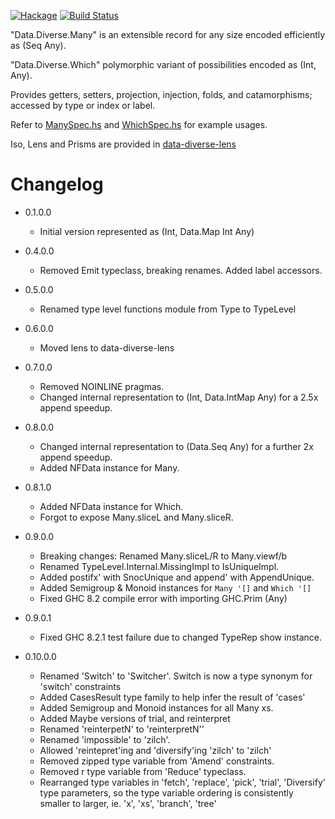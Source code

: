 [![Hackage](https://img.shields.io/hackage/v/data-diverse.svg)](https://hackage.haskell.org/package/data-diverse)
[![Build Status](https://secure.travis-ci.org/louispan/data-diverse.png?branch=master)](http://travis-ci.org/louispan/data-diverse)

"Data.Diverse.Many" is an extensible record for any size encoded efficiently as (Seq Any).

"Data.Diverse.Which" polymorphic variant of possibilities encoded as (Int, Any).

Provides getters, setters, projection, injection, folds, and catamorphisms;
accessed by type or index or label.

Refer to [ManySpec.hs](https://github.com/louispan/data-diverse/blob/master/test/Data/Diverse/ManySpec.hs) and [WhichSpec.hs](https://github.com/louispan/data-diverse/blob/master/test/Data/Diverse/WhichSpec.hs) for example usages.

Iso, Lens and Prisms are provided in [data-diverse-lens](http://hackage.haskell.org/package/data-diverse-lens)


# Changelog

* 0.1.0.0
  - Initial version represented as (Int, Data.Map Int Any)

* 0.4.0.0
  - Removed Emit typeclass, breaking renames. Added label accessors.

* 0.5.0.0
  - Renamed type level functions module from Type to TypeLevel

* 0.6.0.0
  - Moved lens to data-diverse-lens

* 0.7.0.0
  - Removed NOINLINE pragmas.
  - Changed internal representation to (Int, Data.IntMap Any) for a 2.5x append speedup.

* 0.8.0.0
  - Changed internal representation to (Data.Seq Any) for a further 2x append speedup.
  - Added NFData instance for Many.

* 0.8.1.0
  - Added NFData instance for Which.
  - Forgot to expose Many.sliceL and Many.sliceR.

* 0.9.0.0
  - Breaking changes: Renamed Many.sliceL/R to Many.viewf/b
  - Renamed TypeLevel.Internal.MissingImpl to IsUniqueImpl.
  - Added postifx' with SnocUnique and append' with AppendUnique.
  - Added Semigroup & Monoid instances for `Many '[]` and `Which '[]`
  - Fixed GHC 8.2 compile error with importing GHC.Prim (Any)

* 0.9.0.1
  - Fixed GHC 8.2.1 test failure due to changed TypeRep show instance.

* 0.10.0.0
  - Renamed 'Switch' to 'Switcher'. Switch is now a type synonym for 'switch' constraints
  - Added CasesResult type family to help infer the result of 'cases'
  - Added Semigroup and Monoid instances for all Many xs.
  - Added Maybe versions of trial, and reinterpret
  - Renamed 'reinterpetN' to 'reinterpretN''
  - Renamed 'impossible' to 'zilch'.
  - Allowed 'reintepret'ing and 'diversify'ing 'zilch' to 'zilch'
  - Removed zipped type variable from 'Amend' constraints.
  - Removed r type variable from 'Reduce' typeclass.
  - Rearranged type variables in 'fetch', 'replace', 'pick', 'trial', 'Diversify' type parameters,
    so the type variable ordering is consistently smaller to larger, ie. 'x', 'xs', 'branch', 'tree'
